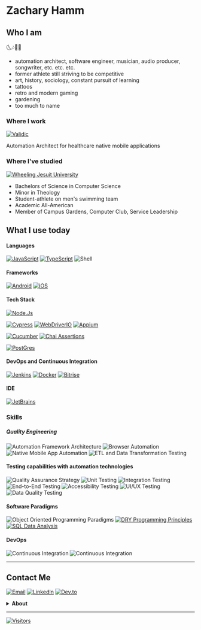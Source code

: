 # Zachary Hamm

## Who I am

🌜🎶🎵🌛

- automation architect, software engineer, musician, audio producer, songwriter, etc. etc. etc.
- former athlete still striving to be competitive
- art, history, sociology, constant pursuit of learning
- tattoos
- retro and modern gaming
- gardening
- too much to name

### Where I work

[![Validic](https://img.shields.io/badge/Validic-Software%20Engineer%20II-F5F5F5?style=for-the-badge&labelColor=rgb(4%2C%2070%2C%20115))](https://validic.com/)

Automation Architect for healthcare native mobile applications

### Where I've studied

[![Wheeling Jesuit University](https://img.shields.io/badge/-Wheeling%20Jesuit%20Univeristy-%23d90937?style=for-the-badge)](https://wheeling.edu/)

- Bachelors of Science in Computer Science
- Minor in Theology
- Student-athlete on men's swimming team
- Academic All-American
- Member of Campus Gardens, Computer Club, Service Leadership

## What I use today

#### Languages

[![JavaScript](https://img.shields.io/badge/JavaScript-323330?style=for-the-badge&logo=javascript&logoColor=F5F5F5)](https://www.javascript.com/)
[![TypeScript](https://img.shields.io/badge/TypeScript-007ACC?style=for-the-badge&logo=typescript&logoColor=F5F5F5)](https://www.typescriptlang.org/)
![Shell](https://img.shields.io/badge/Shell_Script-121011?style=for-the-badge&logo=gnu-bash&logoColor=white)

#### Frameworks

[![Android](https://img.shields.io/badge/Android-3DDC84?style=for-the-badge&logo=android&logoColor=F5FFFA)](https://www.android.com/)
[![iOS](https://img.shields.io/badge/iOS-000000?style=for-the-badge&logo=ios&logoColor=F5FFFA)](https://www.apple.com/ios/)

#### Tech Stack

[![Node.Js](https://img.shields.io/badge/Node.js-339933?style=for-the-badge&logo=nodedotjs&logoColor=white)](https://nodejs.org/)

[![Cypress](https://img.shields.io/badge/Cypress-17202C?style=for-the-badge&logo=cypress&logoColor=F5F5F5)](https://www.cypress.io/)
[![WebDriverIO](https://img.shields.io/badge/WebDriverIO-rgb(234%2C%2089%2C%206)?style=for-the-badge&logo=webdriverio&labelColor=F5F5F5)](https://www.webdriver.io/)
[![Appium](https://img.shields.io/badge/Appium-rgb(124%2C%2074%2C%20161)?style=for-the-badge&logo=appium)](https://appium.io/)

[![Cucumber](https://img.shields.io/badge/Cucumber-brightgreen?style=for-the-badge&logo=cucumber&labelColor=173647)](https://cucumber.io/)
[![Chai Assertions](https://img.shields.io/badge/chai-A30701?style=for-the-badge&logo=chai&logoColor=F5FFFA)](https://www.chaijs.com/)

[![PostGres](https://img.shields.io/badge/PostgreSQL-316192?style=for-the-badge&logo=postgresql&logoColor=white)](https://www.postgresql.org/)

#### DevOps and Continuous Integration

[![Jenkins](https://img.shields.io/badge/Jenkins-2F4F4F?style=for-the-badge&logo=Jenkins&logoColor=F5F5F5)](https://jenkins.io/)
[![Docker](https://img.shields.io/badge/Docker-F5F5F5?style=for-the-badge&logo=docker&logoColor=2CA5E0)](https://www.docker.com/)
[![Bitrise](https://img.shields.io/badge/Bitrise-760fc3?style=for-the-badge&logo=bitrise)](https://www.bitrise.io)

#### IDE

[![JetBrains](https://img.shields.io/badge/JetBrains%20Suite-173647?logo=jetbrains&style=for-the-badge)](https://www.jetbrains.com/)

### Skills

##### Quality Engineering

![Automation Framework Architecture](https://img.shields.io/badge/-Framework%20Architecture%20-663399?style=for-the-badge)
![Browser Automation](https://img.shields.io/badge/-Browser%20Automation%20-663399?style=for-the-badge)
![Native Mobile App Automation](https://img.shields.io/badge/-Native%20Mobile%20App%20Automation%20-663399?style=for-the-badge)
![ETL and Data Transformation Testing](https://img.shields.io/badge/-ETL/Data%20Engineering%20Automation%20-663399?style=for-the-badge)

#### Testing capabilities with automation technologies

![Quality Assurance Strategy](https://img.shields.io/badge/-Quality%20Assurance%20Strategy-6B8E23?style=for-the-badge)
![Unit Testing](https://img.shields.io/badge/-%20Unit%20And%20Spec-6B8E23?style=for-the-badge)
![Integration Testing](https://img.shields.io/badge/-%20Integration-6B8E23?style=for-the-badge)
![End-to-End Testing](https://img.shields.io/badge/-End--to--end-6B8E23?style=for-the-badge)
![Accessibility Testing](https://img.shields.io/badge/-%20Accessibility-6B8E23?style=for-the-badge)
![UI/UX Testing](https://img.shields.io/badge/-UI/UX-6B8E23?style=for-the-badge)
![Data Quality Testing](https://img.shields.io/badge/-Data%20Quality%20And%20ETL-6B8E23?style=for-the-badge)

#### Software Paradigms

![Object Oriented Programming Paradigms](https://img.shields.io/badge/-Object%20Oriented%20Paradigms-FFD700?style=for-the-badge)
[![DRY Programming Principles](https://img.shields.io/badge/-DRY%20Programming%20Principles-FFD700?style=for-the-badge)](https://en.wikipedia.org/wiki/Don%27t_repeat_yourself)
[![SQL Data Analysis](https://img.shields.io/badge/-Data%20Analysis%20And%20Reporting-FFD700?style=for-the-badge)](https://en.wikipedia.org/wiki/Don%27t_repeat_yourself)

#### DevOps

![Continuous Integration](https://img.shields.io/badge/-Continuous%20Integration-4682B4?style=for-the-badge)
![Continuous Integration](https://img.shields.io/badge/-Reporting-4682B4?style=for-the-badge)


***

## Contact Me
[![Email](https://img.shields.io/badge/Email-zjhamm304+hello@gmail.com-F5F5F5?style=for-the-badge&labelColor=EA4335&logo=gmail&logoColor=white)](mailto:zjhamm304+hello@gmail.com)
[![LinkedIn](https://img.shields.io/badge/LinkedIn-@hammzj-F5F5F5?style=for-the-badge&logo=linkedin&logoColor=white&labelColor=0077B5)](https://www.linkedin.com/in/hammzachj/)
[![Dev.to](https://img.shields.io/badge/dev.to-@zjhamm-F5F5F5?style=for-the-badge&logo=devdotto&logoColor=white&labelColor=0A0A0A)](https://dev.to/zjhamm)


<details>
<summary><b>About</b></summary>

- open-source contributions
- test strategy, design, and quality engineering questions
- JavaScript and Ruby development questions
- object-oriented design paradigms and modeling
- UI/UX testing
- music production
- anything else interesting


<!--
[![Spotify Artist](https://img.shields.io/badge/Spotify-Antisocial%20Rebellion-F5F5F5?&style=for-the-badge&logo=spotify&logoColor=1ED760&labelColor=0A0A0A)](https://open.spotify.com/artist/6MPyQEZvgsZSYtJ3NXLmWM)
-->
</details>



***
<!--
https://www.visitorbadge.io/

Want to keep track of your visitors?
You can keep track of your total hits and seven day visitor overview on our status page:
https://visitorbadge.io/status?path=https://github.com/hammzj

You can also make use of our API to receive the information if you want to integrate it in your system. The API is available at:
https://api.visitorbadge.io/api/status?path=https://github.com/hammzj - GET
-->

[![Visitors](https://api.visitorbadge.io/api/visitors?path=https%3A%2F%2Fgithub.com%2Fhammzj&label=Visitors&countColor=%23daa520)](https://visitorbadge.io/status?path=https%3A%2F%2Fgithub.com%2Fhammzj)

